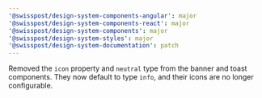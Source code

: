```yaml
---
'@swisspost/design-system-components-angular': major
'@swisspost/design-system-components-react': major
'@swisspost/design-system-components': major
'@swisspost/design-system-styles': major
'@swisspost/design-system-documentation': patch
---
```


Removed the `icon` property and `neutral` type from the banner and toast components. They now default to type `info`, and their icons are no longer configurable.
